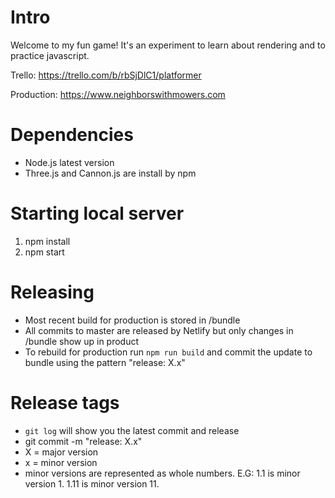 # Intro

Welcome to my fun game! It's an experiment to learn about rendering and to practice javascript.

Trello: https://trello.com/b/rbSjDlC1/platformer

Production: https://www.neighborswithmowers.com

# Dependencies
- Node.js latest version
- Three.js and Cannon.js are install by npm

# Starting local server

1. npm install
2. npm start

# Releasing
- Most recent build for production is stored in /bundle
- All commits to master are released by Netlify but only changes in /bundle show up in product
- To rebuild for production run `npm run build` and commit the update to bundle using the pattern "release: X.x"


# Release tags
- `git log` will show you the latest commit and release
- git commit -m "release: X.x"
- X = major version
- x = minor version
- minor versions are represented as whole numbers. E.G: 1.1 is minor version 1. 1.11 is minor version 11.
